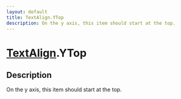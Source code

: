 ```yaml
---
layout: default
title: TextAlign.YTop
description: On the y axis, this item should start at the top.
---
```

# [TextAlign]({{site.url}}/Pages/Reference/TextAlign.html).YTop

## Description
On the y axis, this item should start at the top.

